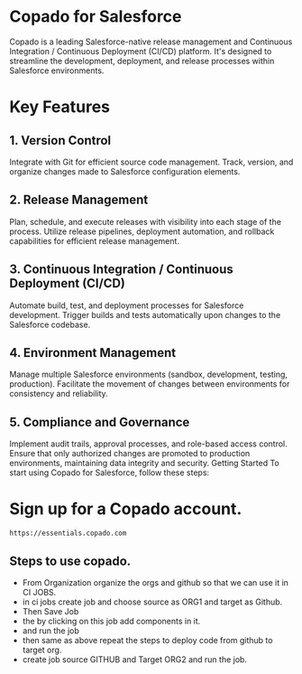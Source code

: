 # Copado for Salesforce
Copado is a leading Salesforce-native release management and Continuous Integration / Continuous Deployment (CI/CD) platform. It's designed to streamline the development, deployment, and release processes within Salesforce environments.

# Key Features
## 1. Version Control
Integrate with Git for efficient source code management.
Track, version, and organize changes made to Salesforce configuration elements.

## 2. Release Management
Plan, schedule, and execute releases with visibility into each stage of the process.
Utilize release pipelines, deployment automation, and rollback capabilities for efficient release management.

## 3. Continuous Integration / Continuous Deployment (CI/CD)
Automate build, test, and deployment processes for Salesforce development.
Trigger builds and tests automatically upon changes to the Salesforce codebase.

## 4. Environment Management
Manage multiple Salesforce environments (sandbox, development, testing, production).
Facilitate the movement of changes between environments for consistency and reliability.

## 5. Compliance and Governance
Implement audit trails, approval processes, and role-based access control.
Ensure that only authorized changes are promoted to production environments, maintaining data integrity and security.
Getting Started
To start using Copado for Salesforce, follow these steps:

# Sign up for a Copado account.
```
https://essentials.copado.com
```

## Steps to use copado.
- From Organization organize the orgs and github so that we can use it in CI JOBS.
- in ci jobs create job and choose source as ORG1 and target as Github.
- Then Save Job
- the by clicking on this job add components in it.
- and run the job
- then same as above repeat the steps to deploy code from github to target org.
- create job source GITHUB and Target ORG2 and run the job.
